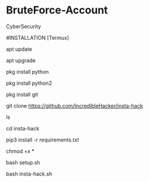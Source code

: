 # BruteForce-Account
CyberSecurity 

#INSTALLATION [Termux]

apt update

apt upgrade

pkg install python

pkg install python2

pkg install git

git clone https://github.com/IncredibleHacker/insta-hack

ls

cd insta-hack

pip3 install -r requirements.txt

chmod +x *

bash setup.sh

bash insta-hack.sh

